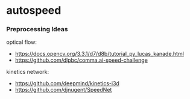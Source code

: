# autospeed


### Preprocessing Ideas
optical flow:
- https://docs.opencv.org/3.3.1/d7/d8b/tutorial_py_lucas_kanade.html
- https://github.com/dlpbc/comma.ai-speed-challenge

kinetics network:
- https://github.com/deepmind/kinetics-i3d
- https://github.com/djnugent/SpeedNet
